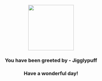 <p align="center">
    <img src="https://raw.githubusercontent.com/PokeAPI/sprites/master/sprites/pokemon/39.png" width="150" height="150">
</p>
<h3 align="center">You have been greeted by - <b>Jigglypuff</b></h3>
<h3 align="center">Have a wonderful day!</h3>
